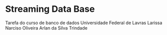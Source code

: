 # Streaming Data Base
 Tarefa do curso de banco de dados Universidade Federal de Lavras
Larissa Narciso Oliveira
Arlan da Silva Trindade